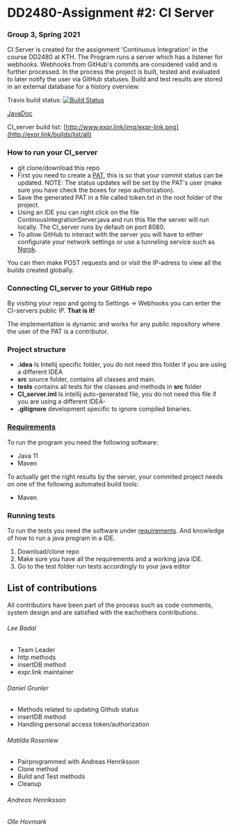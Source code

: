 # DD2480-Assignment #2: CI Server
### Group 3, Spring 2021

CI Server is created for the assignment 'Continuous Integration' in the course DD2480 at KTH. The Program runs a server which has a listener for webhooks. Webhooks from GitHub's commits are considered valid and is further processed. In the process the project is built, tested and evaluated to later notify the user via GitHub statuses. Build and test results are stored in an external database for a history overview.

Travis build status:
[![Build Status](https://www.travis-ci.com/LeeBadal/CI_server.svg?token=7cmhVzehZexnVyrntj3T&branch=main)](https://www.travis-ci.com/LeeBadal/CI_server)

[JavaDoc](https://leebadal.github.io/CI_server/package-summary.html)

CI_server build list:
[http://www.expr.link/img/expr-link.png](http://expr.link/builds/list/all)

### How to run your CI_server
- git clone/download this repo
- First you need to create a [PAT](https://docs.github.com/en/github/authenticating-to-github/creating-a-personal-access-token), this is so that your commit status can be updated. NOTE: The status updates will be set by the PAT's user (make sure you have check the boxes for repo authorization).
- Save the generated PAT in a file called token.txt in the root folder of the project.
- Using an IDE you can right click on the file ContinousIntegrationServer.java and run this file the server will run locally. The CI_server runs by default on port 8080.
- To allow GitHub to interact with the server you will have to either configurate your network settings or use a tunneling service such as [Ngrok](https://ngrok.com/).


You can then make POST requests and or visit the IP-adress to view all the builds created globally.

### Connecting CI_server to your GitHub repo
By visiting your repo and going to Settings -> Webhooks you can enter the CI-servers public IP.
**That is it!**

The implementation is dynamic and works for any public repository where the user of the PAT is a contributor.

### Project structure
 - **.idea**  Is Intellij specific folder, you do not need this folder if you are using a different IDEA
 - **src** source folder, contains all classes and main.
 - **tests** contains all tests for the classes and methods in **src** folder
 - **CI_server.iml** Is intellij auto-generated file, you do not need this file if you are using a different IDEA-
 - **.gitignore** development specific to ignore compiled binaries.
### [Requirements](#requirements)

To run the program you need the following software:

* Java 11
* Maven

To actually get the right results by the server, your commited project needs on one of the following automated build tools:
* Maven

### Running tests
To run the tests you need the software under [requirements](#requirements). And knowledge of how to run a java program in a IDE.

1. Download/clone repo
2. Make sure you have all the requirements and a working java IDE.
3. Go to the test folder run tests accordingly to your java editor

## List of contributions
All contributors have been part of the process such as code comments, system design and are satisfied with the eachothers contributions.

###### Lee Badal 
- Team Leader
- http methods
- insertDB method
- expr.link maintainer

###### Daniel Grunler
- Methods related to updating Github status
- insertDB method
- Handling personal access token/authorization

###### Matilda Rosenlew
- Pairprogrammed with Andreas Henriksson
- Clone method
- Build and Test methods
- Cleanup

###### Andreas Henriksson

 
###### Olle Hovmark

  
  
  
